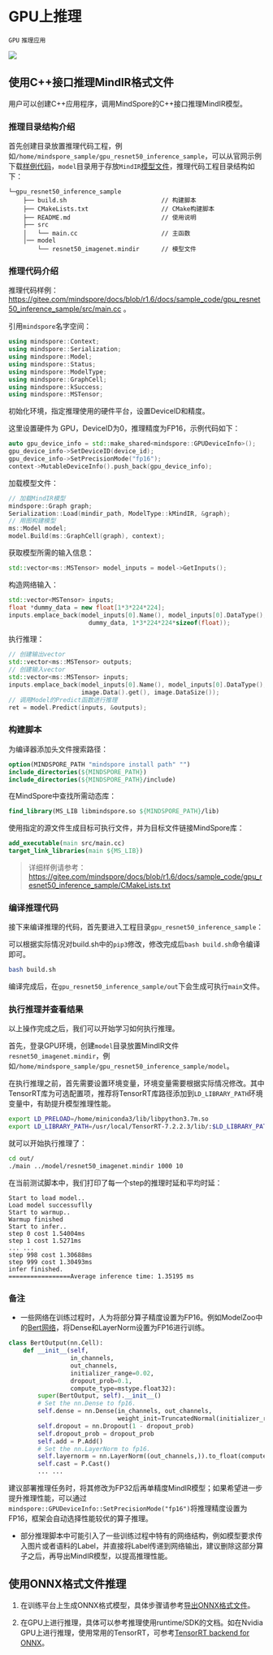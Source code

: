 # GPU上推理

`GPU` `推理应用`

<a href="https://gitee.com/mindspore/docs/blob/r1.6/docs/mindspore/programming_guide/source_zh_cn/multi_platform_inference_gpu.md" target="_blank"><img src="https://gitee.com/mindspore/docs/raw/r1.6/resource/_static/logo_source.png"></a>

## 使用C++接口推理MindIR格式文件

用户可以创建C++应用程序，调用MindSpore的C++接口推理MindIR模型。

### 推理目录结构介绍

首先创建目录放置推理代码工程，例如`/home/mindspore_sample/gpu_resnet50_inference_sample`，可以从官网示例下载[样例代码](https://gitee.com/mindspore/docs/tree/r1.6/docs/sample_code/gpu_resnet50_inference_sample)，`model`目录用于存放`MindIR`[模型文件](https://mindspore-website.obs.cn-north-4.myhuaweicloud.com/sample_resources/ascend310_resnet50_preprocess_sample/resnet50_imagenet.mindir)，推理代码工程目录结构如下：

```text
└─gpu_resnet50_inference_sample
    ├── build.sh                          // 构建脚本
    ├── CMakeLists.txt                    // CMake构建脚本
    ├── README.md                         // 使用说明
    ├── src
    │   └── main.cc                       // 主函数
    │── model
        └── resnet50_imagenet.mindir      // 模型文件
```

### 推理代码介绍

推理代码样例：<https://gitee.com/mindspore/docs/blob/r1.6/docs/sample_code/gpu_resnet50_inference_sample/src/main.cc> 。

引用`mindspore`名字空间：

```c++
using mindspore::Context;
using mindspore::Serialization;
using mindspore::Model;
using mindspore::Status;
using mindspore::ModelType;
using mindspore::GraphCell;
using mindspore::kSuccess;
using mindspore::MSTensor;
```

初始化环境，指定推理使用的硬件平台，设置DeviceID和精度。

这里设置硬件为 GPU，DeviceID为0，推理精度为FP16，示例代码如下：

```c++
auto gpu_device_info = std::make_shared<mindspore::GPUDeviceInfo>();
gpu_device_info->SetDeviceID(device_id);
gpu_device_info->SetPrecisionMode("fp16");
context->MutableDeviceInfo().push_back(gpu_device_info);
```

加载模型文件：

```c++
// 加载MindIR模型
mindspore::Graph graph;
Serialization::Load(mindir_path, ModelType::kMindIR, &graph);
// 用图构建模型
ms::Model model;
model.Build(ms::GraphCell(graph), context);
```

获取模型所需的输入信息：

```c++
std::vector<ms::MSTensor> model_inputs = model->GetInputs();
```

构造网络输入：

```c++
std::vector<MSTensor> inputs;
float *dummy_data = new float[1*3*224*224];
inputs.emplace_back(model_inputs[0].Name(), model_inputs[0].DataType(), model_inputs[0].Shape(),
                      dummy_data, 1*3*224*224*sizeof(float));
```

执行推理：

```c++
// 创建输出vector
std::vector<ms::MSTensor> outputs;
// 创建输入vector
std::vector<ms::MSTensor> inputs;
inputs.emplace_back(model_inputs[0].Name(), model_inputs[0].DataType(), model_inputs[0].Shape(),
                    image.Data().get(), image.DataSize());
// 调用Model的Predict函数进行推理
ret = model.Predict(inputs, &outputs);
```

### 构建脚本

为编译器添加头文件搜索路径：

```cmake
option(MINDSPORE_PATH "mindspore install path" "")
include_directories(${MINDSPORE_PATH})
include_directories(${MINDSPORE_PATH}/include)
```

在MindSpore中查找所需动态库：

```cmake
find_library(MS_LIB libmindspore.so ${MINDSPORE_PATH}/lib)
```

使用指定的源文件生成目标可执行文件，并为目标文件链接MindSpore库：

```cmake
add_executable(main src/main.cc)
target_link_libraries(main ${MS_LIB})
```

>详细样例请参考：
><https://gitee.com/mindspore/docs/blob/r1.6/docs/sample_code/gpu_resnet50_inference_sample/CMakeLists.txt>

### 编译推理代码

接下来编译推理的代码，首先要进入工程目录`gpu_resnet50_inference_sample`：

可以根据实际情况对build.sh中的`pip3`修改，修改完成后`bash build.sh`命令编译即可。

```bash
bash build.sh
```

编译完成后，在`gpu_resnet50_inference_sample/out`下会生成可执行`main`文件。

### 执行推理并查看结果

以上操作完成之后，我们可以开始学习如何执行推理。

首先，登录GPU环境，创建`model`目录放置MindIR文件`resnet50_imagenet.mindir`，例如`/home/mindspore_sample/gpu_resnet50_inference_sample/model`。

在执行推理之前，首先需要设置环境变量，环境变量需要根据实际情况修改。其中TensorRT库为可选配置项，推荐将TensorRT库路径添加到`LD_LIBRARY_PATH`环境变量中，有助提升模型推理性能。

```bash
export LD_PRELOAD=/home/miniconda3/lib/libpython3.7m.so
export LD_LIBRARY_PATH=/usr/local/TensorRT-7.2.2.3/lib/:$LD_LIBRARY_PATH
```

就可以开始执行推理了：

```bash
cd out/
./main ../model/resnet50_imagenet.mindir 1000 10
```

在当前测试脚本中，我们打印了每一个step的推理时延和平均时延：

```text
Start to load model..
Load model successuflly
Start to warmup..
Warmup finished
Start to infer..
step 0 cost 1.54004ms
step 1 cost 1.5271ms
... ...
step 998 cost 1.30688ms
step 999 cost 1.30493ms
infer finished.
=================Average inference time: 1.35195 ms
```

### 备注

- 一些网络在训练过程时，人为将部分算子精度设置为FP16。例如ModelZoo中的[Bert网络](https://gitee.com/mindspore/models/blob/r1.6/official/nlp/bert/src/bert_model.py)，将Dense和LayerNorm设置为FP16进行训练。

```python
class BertOutput(nn.Cell):
    def __init__(self,
                 in_channels,
                 out_channels,
                 initializer_range=0.02,
                 dropout_prob=0.1,
                 compute_type=mstype.float32):
        super(BertOutput, self).__init__()
        # Set the nn.Dense to fp16.
        self.dense = nn.Dense(in_channels, out_channels,
                              weight_init=TruncatedNormal(initializer_range)).to_float(compute_type)
        self.dropout = nn.Dropout(1 - dropout_prob)
        self.dropout_prob = dropout_prob
        self.add = P.Add()
        # Set the nn.LayerNorm to fp16.
        self.layernorm = nn.LayerNorm((out_channels,)).to_float(compute_type)
        self.cast = P.Cast()
        ... ...
```

建议部署推理任务时，将其修改为FP32后再单精度MindIR模型；如果希望进一步提升推理性能，可以通过`mindspore::GPUDeviceInfo::SetPrecisionMode("fp16")`将推理精度设置为FP16，框架会自动选择性能较优的算子推理。

- 部分推理脚本中可能引入了一些训练过程中特有的网络结构，例如模型要求传入图片或者语料的Label，并直接将Label传递到网络输出，建议删除这部分算子之后，再导出MindIR模型，以提高推理性能。

## 使用ONNX格式文件推理

1. 在训练平台上生成ONNX格式模型，具体步骤请参考[导出ONNX格式文件](https://www.mindspore.cn/docs/programming_guide/zh-CN/r1.6/save_model.html#onnx)。

2. 在GPU上进行推理，具体可以参考推理使用runtime/SDK的文档。如在Nvidia GPU上进行推理，使用常用的TensorRT，可参考[TensorRT backend for ONNX](https://github.com/onnx/onnx-tensorrt)。
